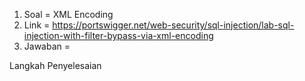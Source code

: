 1. Soal = XML Encoding
2. Link = https://portswigger.net/web-security/sql-injection/lab-sql-injection-with-filter-bypass-via-xml-encoding
3. Jawaban =

Langkah Penyelesaian
